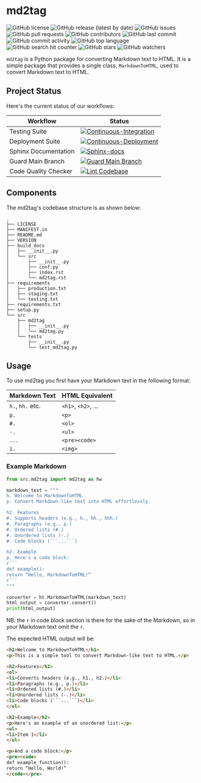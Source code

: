 # md2tag

![GitHub license](https://img.shields.io/github/license/ec-intl/md2tag)
![GitHub release (latest by date)](https://img.shields.io/github/v/release/ec-intl/md2tag)
![GitHub issues](https://img.shields.io/github/issues/ec-intl/md2tag)
![GitHub pull requests](https://img.shields.io/github/issues-pr/ec-intl/md2tag)
![GitHub contributors](https://img.shields.io/github/contributors/ec-intl/md2tag)
![GitHub last commit](https://img.shields.io/github/last-commit/ec-intl/md2tag)
![GitHub commit activity](https://img.shields.io/github/commit-activity/m/ec-intl/md2tag)
![GitHub top language](https://img.shields.io/github/languages/top/ec-intl/md2tag)
![GitHub search hit counter](https://img.shields.io/github/search/ec-intl/md2tag/md2tag)
![GitHub stars](https://img.shields.io/github/stars/ec-intl/md2tag)
![GitHub watchers](https://img.shields.io/github/watchers/ec-intl/md2tag)

`md2tag` is a Python package for converting Markdown text to HTML. It is a simple package that provides a single class, `MarkdownToHTML`, used to convert Markdown text to HTML.

## Project Status

Here's the current status of our workflows:

| Workflow                | Status |
|-------------------------|--------|
| Testing Suite  | [![Continuous-Integration](https://github.com/ec-intl/md2tag/actions/workflows/ci.yml/badge.svg)](https://github.com/ec-intl/md2tag/actions/workflows/ci.yml) |
| Deployment Suite | [![Continuous-Deployment](https://github.com/ec-intl/md2tag/actions/workflows/cd.yml/badge.svg)](https://github.com/ec-intl/md2tag/actions/workflows/cd.yml)|
| Sphinx Documentation           | [![Sphinx-docs](https://github.com/ec-intl/md2tag/actions/workflows/docs.yml/badge.svg)](https://github.com/ec-intl/md2tag/actions/workflows/docs.yml) |
| Guard Main Branch       | [![Guard Main Branch](https://github.com/ec-intl/md2tag/actions/workflows/guard.yml/badge.svg)](https://github.com/ec-intl/md2tag/actions/workflows/guard.yml) |
| Code Quality Checker    | [![Lint Codebase](https://github.com/ec-intl/md2tag/actions/workflows/super-linter.yml/badge.svg)](https://github.com/ec-intl/md2tag/actions/workflows/super-linter.yml) |

## Components

The md2tag's codebase structure is as shown below:

```plaintext
.
├── LICENSE
├── MANIFEST.in
├── README.md
├── VERSION
├── build_docs
│   ├── __init__.py
│   └── src
│       ├── __init__.py
│       ├── conf.py
│       ├── index.rst
│       └── md2tag.rst
├── requirements
│   ├── production.txt
│   ├── staging.txt
│   └── testing.txt
├── requirements.txt
├── setup.py
└── src
    ├── md2tag
    │   ├── __init__.py
    │   └── md2tag.py
    └── tests
        ├── __init__.py
        └── test_md2tag.py

```

## Usage

To use md2tag you first have your Markdown text in the following format:

| Markdown Text | HTML Equivalent |
|---------------|-------------|
| `h.`, `hh.` etc.   | `<h1>`, `<h2>`, ... |
| `p.`    | `<p>` |
| `#.`    | `<ol>` |
| `-.` | `<ul>` |
| ````...```` | `<pre><code>` |
| `i.` | `<img>` |

### Example Markdown

```python
from src.md2tag import md2tag as hw

markdown_text = """
h. Welcome to MarkdownToHTML
p. Convert Markdown-like text into HTML effortlessly.

h2. Features
#. Supports headers (e.g., h., hh., hhh.)
#. Paragraphs (e.g., p.)
#. Ordered lists (#.)
#. Unordered lists (-.)
#. Code blocks (```...```)

h2. Example
p. Here's a code block:
r```
def example():
return “Hello, MarkdownToHTML!”
r```
"""

converter = ht.MarkdownToHTML(markdown_text)
html_output = converter.convert()
print(html_output)
```

NB: the `r` in code block section is there for the sake of the Markdown, so in your Markdown text omit the `r`.

The expected HTML output will be:

```html
<h1>Welcome to MarkdownToHTML</h1>
<p>This is a simple tool to convert Markdown-like text to HTML.</p>

<h2>Features</h2>
<ol>
<li>Converts headers (e.g., h1., h2.)</li>
<li>Paragraphs (e.g., p.)</li>
<li>Ordered lists (#.)</li>
<li>Unordered lists (-.)</li>
<li>Code blocks (```...```)</li>
</ol>

<h2>Example</h2>
<p>Here's an example of an unordered list:</p>
<ul>
<li>Item 1</li>
</ul>

<p>And a code block:</p>
<pre><code>
def example_function():
return “Hello, World!”
</code></pre>
```
